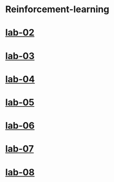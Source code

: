 # Reinforcement-learning
# [lab-02](https://colab.research.google.com/drive/1ojkzYJHQC_cOrLC4UEB8eH2I5k4ExKJz)
# [lab-03](https://colab.research.google.com/drive/1a0fEQqY8IBeQSLPDYUuUJ4v0ZfI6M0Or#scrollTo=h7cuusCS01Ji)
# [lab-04](https://colab.research.google.com/drive/1tKl_aDfCP70gYhCUsIcGTTWGTZy7fL7q#scrollTo=NZI5i1bE6bwP)
# [lab-05](https://colab.research.google.com/drive/1ZKD4xQEW7F6Nb02STOkwlasB5XYMBU0o#scrollTo=6Q1owSFH4rB7)
# [lab-06](https://colab.research.google.com/drive/1xkbI1tXMgWvJQvUH3QbVBHB3rX1QI2D1?usp=sharing)
# [lab-07](https://colab.research.google.com/drive/1F7xY9ikazSJyYtVXpt-ePPvN_n7L9-8i#scrollTo=GTrZFCusA2f3)
# [lab-08](https://colab.research.google.com/drive/1XT2trtqoFwAa4bFOr9rt467CNk8wyM5k#scrollTo=J6E7h4dPQDuU)
